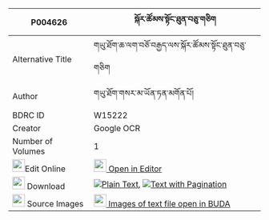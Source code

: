 |P004626|སྐོར་ཚོམས་སྟོང་ཐུན་བཅུ་གཅིག 
| --- | --- 
|Alternative Title |གཡུ་ཐོག་ཆ་ལག་བཅོ་བརྒྱད་ལས་སྐོར་ཚོམས་སྟོང་ཐུན་བཅུ་གཅིག
|Author| གཡུ་ཐོག་གསར་མ་ཡོན་ཏན་མགོན་པོ།
|BDRC ID | W15222
|Creator | Google OCR
|Number of Volumes| 1
|<img width="25" src="https://img.icons8.com/color/25/000000/edit-property.png">Edit Online| [<img width="25" src="https://avatars.githubusercontent.com/u/45091458?s=200&v=4"> Open in Editor](http://editor.openpecha.org/P004626)
|<img width="25" src="https://img.icons8.com/fluent/48/000000/download-2.png"/>  Download | [![](https://img.icons8.com/color/20/000000/txt.png)Plain Text](https://github.com/Openpecha/P004626/releases/download/v1/kor_tsom_tongtun_chuchik_plain_P004626.zip), [![](https://img.icons8.com/color/20/000000/txt.png)Text with Pagination](https://github.com/Openpecha/P004626/releases/download/v1/kor_tsom_tongtun_chuchik_pages_P004626.zip)
|<img width="25" src="https://img.icons8.com/plasticine/100/000000/pictures-folder.png"/>  Source Images | [<img width="25" src="https://library.bdrc.io/icons/BUDA-small.svg"> Images of text file open in BUDA](https://library.bdrc.io/show/bdr:W15222)